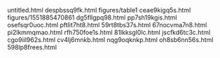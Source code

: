 untitled.html
despbssq9fk.html
figures/table1
ceae9kigq5s.html
figures/1551885470861
dg5fllgpq98.html
pp7sh19kgis.html
osefsqr0uoc.html
pftlit7ht8.html
59rt8tbs37s.html
67nocvma7n8.html
pi2lkmmqmao.html
rfh750foe1s.html
81lkksgl0lc.html
jscfkd6tc3c.html
cgo9iil962s.html
cv4lj6mnkb.html
nqg9oqknkp.html
oh8sb6nn56s.html
598lp8frees.html